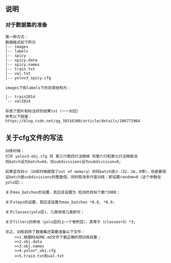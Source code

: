## 说明
###    对于数据集的准备

    第一种方式：
    数据格式如下所示
    |-- images
    |-- labels
    |-- spicy
    |-- spicy.data
    |-- spicy.names
    |-- train.txt
    |-- val.txt
    |-- yolov3_spicy.cfg

    images下和labels下的目录结构为：

    |-- train2014
    `-- val2014

    存放了图片和标注好的结果txt（一一对应）
    参考以下链接：
    https://blog.csdn.net/qq_38316300/article/details/106771964

## 关于cfg文件的写法

    训练时候：
    打开 yolov3-obj.cfg 将 第三行第四行注释掉 将第六行和第七行注释取消
    将batch设为batch=64，将subdivisions设为subdivision=8;

    如果显存较小（训练时候报错了out of memory）则将batch调小（32，16，8等），但是要保证batch是subdivisions的整数倍。同时取消多尺度训练：即设置random=0（这个参数在yolo层）；

    关于max_batches的设置，其应该设置为 检测的目标个数*2000；

    关于steps的设置，其应该设置为max_batches *0.8, *0.9;

    关于classes(yolo层)，几类改成几类即可；

    关于filters的修改（yolo层的上一个卷积层），其等于（classes+5）*3;

    总之，训练前除了数据集还需要准备以下文件：
        >>1.根据README.md文件下载正确的预训练权重；
        >>2.obj.data
        >>3.obj.names
        >>4.yolov*_obj.cfg
        >>5.train.txt和val.txt